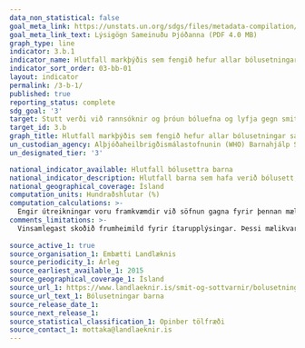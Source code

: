 ```yaml
---
data_non_statistical: false
goal_meta_link: https://unstats.un.org/sdgs/files/metadata-compilation/Metadata-Goal-3.pdf
goal_meta_link_text: Lýsigögn Sameinuðu Þjóðanna (PDF 4.0 MB)
graph_type: line
indicator: 3.b.1
indicator_name: Hlutfall markþýðis sem fengið hefur allar bólusetningar samkvæmt viðkomandi landsáætlun.
indicator_sort_order: 03-bb-01
layout: indicator
permalink: /3-b-1/
published: true
reporting_status: complete
sdg_goal: '3'
target: Stutt verði við rannsóknir og þróun bóluefna og lyfja gegn smitsjúkdómum og öðrum sjúkdómum sem herja einkum á fólk í þróunarlöndum, aðgengi verði veitt að nauðsynlegum lyfjum og bóluefnum á viðráðanlegu verði samkvæmt Dohayfirlýsingunni um TRIPS-samninginn og lýðheilsu sem staðfestir rétt þróunarlanda til þess að nýta sér til fulls ákvæði samningsins um hugverkarétt í viðskiptum í því skyni að vernda lýðheilsu og einkum og sér í lagi aðgengi allra að lyfjum. 
target_id: 3.b
graph_title: Hlutfall markþýðis sem fengið hefur allar bólusetningar samkvæmt viðkomandi landsáætlun.
un_custodian_agency: Alþjóðaheilbrigðismálastofnunin (WHO) Barnahjálp Sameinuðu Þjóðanna (UNICEF)
un_designated_tier: '3'

national_indicator_available: Hlutfall bólusettra barna
national_indicator_description: Hlutfall barna sem hafa verið bólusett, eftir fæðingarári og tegund bólusetningar.
national_geographical_coverage: Ísland
computation_units: Hundraðshlutar (%)
computation_calculations: >-
  Engir útreikningar voru framkvæmdir við söfnun gagna fyrir þennan mælikvarða, þar sem viðeigandi gögn lágu þegar fyrir. Fyrir innsýn í aðferðarfræði gagnasöfnunar er vísað í frumheimild. 
comments_limitations: >-
  Vinsamlegast skoðið frumheimild fyrir ítarupplýsingar. Þessi mælikvarði er notaður sem nálgun á heimsmarkmiðamælikvarða Sameinuðu Þjóðanna. Þar sem því má við komast er unnið að því að finna eða þróa Íslensk gögn til að uppfylla forskrifa Sameinuðu Þjóðanna. Þessi mælikvarði var fundinn í samstarfi við sérfræðinga á þessu sviði.
  
source_active_1: true
source_organisation_1: Embætti Landlæknis
source_periodicity_1: Árleg
source_earliest_available_1: 2015
source_geographical_coverage_1: Ísland 
source_url_1: https://www.landlaeknir.is/smit-og-sottvarnir/bolusetningar/bolusetningar-barna/
source_url_text_1: Bólusetningar barna
source_release_date_1: 
source_next_release_1: 
source_statistical_classification_1: Opinber tölfræði
source_contact_1: mottaka@landlaeknir.is
---
```

